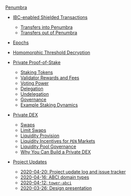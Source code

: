 [Penumbra](../README.md)
- [IBC-enabled Shielded Transactions](./transactions.md)
  - [Transfers into Penumbra](./transactions/ibc-in.md)
  - [Transfers out of Penumbra]()
- [Epochs](./epochs.md)
- [Homomorphic Threshold Decryption](./threshold.md)
- [Private Proof-of-Stake](./stake.md)
  - [Staking Tokens](./stake/tokens.md)
  - [Validator Rewards and Fees](./stake/validator-rewards.md)
  - [Voting Power](./stake/voting-power.md)
  - [Delegation](./stake/delegation.md)
  - [Undelegation](./stake/undelegation.md)
  - [Governance](./stake/governance.md)
  - [Example Staking Dynamics](./stake/example.md)
- [Private DEX](./dex.md)
  - [Swaps](./dex/swaps.md)
  - [Limit Swaps](./dex/limit.md)
  - [Liquidity Provision]()
  - [Liquidity Incentives for `PEN` Markets](./dex/incentives.md)
  - [Liquidity Pool Governance]()
  - [Why You Can Build a Private DEX]()

- [Project Updates](./updates.md)
  - [2020-04-20: Project update log and issue tracker](./updates/2020-04-20.md)
  - [2020-04-16: ABCI domain types](./updates/2020-04-16.md)
  - [2020-04-12: `tower-abci`](./updates/2020-04-12.md)
  - [2020-03-26: Design presentation](./updates/2020-03-26.md)
